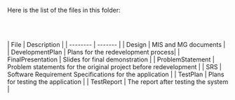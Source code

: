 Here is the list of the files in this folder:

<p><br></br></p>
| File | Description |
| -------- | ------- |
| Design | MIS and MG documents |
| DevelopmentPlan | Plans for the redevelopment process|
| FinalPresentation | Slides for final demonstration |
| ProblemStatement | Problem statements for the original project before redevelopment |
| SRS | Software Requirement Specifications for the application |
| TestPlan | Plans for testing the application |
| TestReport | The report after testing the system |

